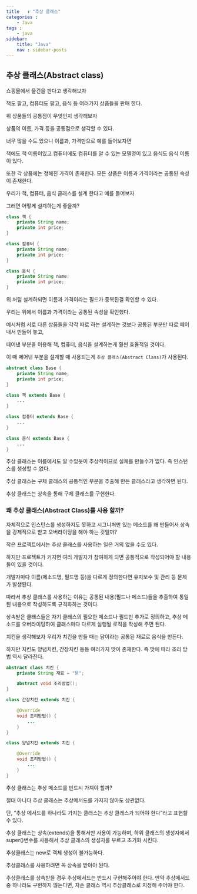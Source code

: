 ```yaml
---
title   : "추상 클래스"
categories : 
    - Java
tags : 
    - java
sidebar:
    title: "Java"
    nav : sidebar-posts
---  
```


## 추상 클래스(Abstract class)  

쇼핑몰에서 물건을 판다고 생각해보자  

책도 팔고, 컴퓨터도 팔고, 음식 등 여러가지 상품들을 판매 한다.  

위 상품들의 공통점이 무엇인지 생각해보자  

상품의 이름, 가격 등을 공통점으로 생각할 수 있다.  

너무 많을 수도 있으니 이름과, 가격만으로 예를 들어보자면  

책에도 책 이름이있고 컴퓨터에도 컴퓨터를 알 수 있는 모델명이 있고 음식도 음식 이름이 있다.  

또한 각 상품에는 정해진 가격이 존재한다. 모든 상품은 이름과 가격이라는 공통된 속성이 존재한다.  

우리가 책, 컴퓨터, 음식 클래스를 설계 한다고 예를 들어보자  

그러면 어떻게 설계하는게 좋을까?  

```java
class 책 {
    private String name;
    private int price;
}

class 컴퓨터 {
    private String name;
    private int price;
}

class 음식 {
    private String name;
    private int price;
}
```  

위 처럼 설계하되면 이름과 가격이라는 필드가 중복된걸 확인할 수 있다.  

우리는 위에서 이름과 가격이라는 공통된 속성을 확인했다. 

예시처럼 서로 다른 상품들을 각각 따로 하는 설계하는 것보다 공통된 부분만 따로 떼어내서 만들어 놓고,  

떼어낸 부분을 이용해 책, 컴퓨터, 음식을 설계하는게 훨씬 효율적일 것이다.  

이 때 떼어낸 부분을 설계할 때 사용되는게 `추상 클래스(Abstract Class)`가 사용된다.  

```java
abstract class Base {
    private String name;
    private int price;
}

class 책 extends Base {
    ...
}

class 컴퓨터 extends Base {
    ...
}

class 음식 extends Base {
    ...
}
```  

추상 클래스는 이름에서도 알 수있듯이 추상적이므로 실체를 만들수가 없다. 즉 인스턴스를 생성할 수 없다.  

추상 클래스는 구체 클래스의 공통적인 부분을 추출해 만든 클래스라고 생각하면 된다.  

추상 클래스는 상속을 통해 구체 클래스를 구현한다.  

### 왜 추상 클래스(Abstract Class)를 사용 할까?  

자체적으로 인스턴스를 생성하지도 못하고 시그니처만 있는 메소드를 왜 만들어서 상속을 강제적으로 받고 오버라이딩을 해야 하는 것일까?  

작은 프로젝트에서는 추상 클래스를 사용하는 일은 거의 없을 수도 있다.  

하지만 프로젝트가 커지면 여러 개발자가 참여하게 되면 공통적으로 작성되어야 할 내용들이 있을 것이다.  

개발자마다 이름(메소드명, 필드명 등)을 다르게 정의한다면 유지보수 및 관리 등 문제가 발생된다.  

따라서 추상 클래스를 사용하는 이유는 공통된 내용(필드나 메소드)들을 추출하여 통일된 내용으로 작성하도록 규격화하는 것이다.  

상속받은 클래스들은 자기 클래스의 필요한 메소드나 필드만 추가로 정의하고, 추상 메소드를 오버라이딩하여 클래스마다 다르게 실행될 로직을 작성해 주면 된다.  

치킨을 생각해보자 우리가 치킨을 만들 때는 닭이라는 공통된 재료로 음식을 만든다.  

하지만 치킨도 양념치킨, 간장치킨 등등 여러가지 맛이 존재한다. 즉 맛에 따라 조리 방법 역시 달라진다.  

```java
abstract class 치킨 {
    private String 재료 = "닭";

    abstract void 조리방법();
}

class 간장치킨 extends 치킨 {

    @Override
    void 조리방법() {
        ...
    }
}

class 양념치킨 extends 치킨 {

    @Override
    void 조리방법() {
        ...
    }
}
```  

추상 클래스는 추상 메소드를 반드시 가져야 할까?  

절대 아니다 추상 클래스는 추상메서드를 가지지 않아도 상관없다.  

단, “추상 메서드를 하나라도 가지는 클래스는 추상 클래스가 되어야 한다”라고 표현할 수 있다.    

추상 클래스는 상속(extends)을 통해서만 사용이 가능하며, 하위 클래스의 생성자에서 super()변수를 사용해서 추상 클래스의 생성자를 부르고 초기화 시킨다.  

추상클래스는 new로 객체 생성이 불가능하다. 

추상클래스를 사용하려면 꼭 상속을 받아야 된다.

추상클래스를 상속받을 경우 추상메서드는 반드시 구현해주어야 한다. 만약 추상메서드 중 하나라도 구현하지 않는다면, 자손 클래스 역시 추상클래스로 지정해 주어야 한다.




